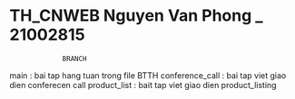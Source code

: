 # TH_CNWEB Nguyen Van Phong _ 21002815

                 BRANCH 
main : bai tap hang tuan trong file BTTH
conference_call : bai tap viet giao dien conferecen call
product_list : bait tap viet giao dien product_listing
